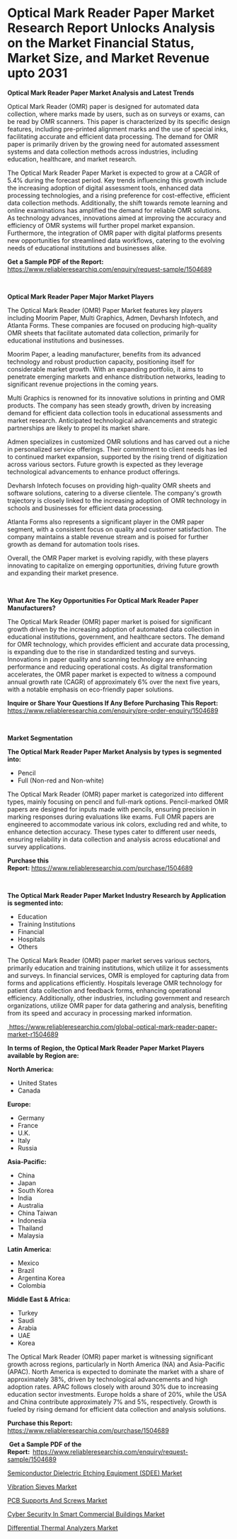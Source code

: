 <p><h1>Optical Mark Reader Paper Market Research Report Unlocks Analysis on the Market Financial Status, Market Size, and Market Revenue upto 2031</h1></p><p><strong>Optical Mark Reader Paper Market Analysis and Latest Trends</strong></p>
<p><p>Optical Mark Reader (OMR) paper is designed for automated data collection, where marks made by users, such as on surveys or exams, can be read by OMR scanners. This paper is characterized by its specific design features, including pre-printed alignment marks and the use of special inks, facilitating accurate and efficient data processing. The demand for OMR paper is primarily driven by the growing need for automated assessment systems and data collection methods across industries, including education, healthcare, and market research.</p><p>The Optical Mark Reader Paper Market is expected to grow at a CAGR of 5.4% during the forecast period. Key trends influencing this growth include the increasing adoption of digital assessment tools, enhanced data processing technologies, and a rising preference for cost-effective, efficient data collection methods. Additionally, the shift towards remote learning and online examinations has amplified the demand for reliable OMR solutions. As technology advances, innovations aimed at improving the accuracy and efficiency of OMR systems will further propel market expansion. Furthermore, the integration of OMR paper with digital platforms presents new opportunities for streamlined data workflows, catering to the evolving needs of educational institutions and businesses alike.</p></p>
<p><strong>Get a Sample PDF of the Report:&nbsp;</strong> <a href="https://www.reliableresearchiq.com/enquiry/request-sample/1504689?utm_campaign=99&utm_medium=2&utm_source=Github&utm_content=ia&utm_term=03102024&utm_id=optical-mark-reader-paper">https://www.reliableresearchiq.com/enquiry/request-sample/1504689</a></p>
<p>&nbsp;</p>
<p><strong>Optical Mark Reader Paper Major Market Players</strong></p>
<p><p>The Optical Mark Reader (OMR) Paper Market features key players including Moorim Paper, Multi Graphics, Admen, Devharsh Infotech, and Atlanta Forms. These companies are focused on producing high-quality OMR sheets that facilitate automated data collection, primarily for educational institutions and businesses.</p><p>Moorim Paper, a leading manufacturer, benefits from its advanced technology and robust production capacity, positioning itself for considerable market growth. With an expanding portfolio, it aims to penetrate emerging markets and enhance distribution networks, leading to significant revenue projections in the coming years.</p><p>Multi Graphics is renowned for its innovative solutions in printing and OMR products. The company has seen steady growth, driven by increasing demand for efficient data collection tools in educational assessments and market research. Anticipated technological advancements and strategic partnerships are likely to propel its market share.</p><p>Admen specializes in customized OMR solutions and has carved out a niche in personalized service offerings. Their commitment to client needs has led to continued market expansion, supported by the rising trend of digitization across various sectors. Future growth is expected as they leverage technological advancements to enhance product offerings.</p><p>Devharsh Infotech focuses on providing high-quality OMR sheets and software solutions, catering to a diverse clientele. The company's growth trajectory is closely linked to the increasing adoption of OMR technology in schools and businesses for efficient data processing.</p><p>Atlanta Forms also represents a significant player in the OMR paper segment, with a consistent focus on quality and customer satisfaction. The company maintains a stable revenue stream and is poised for further growth as demand for automation tools rises.</p><p>Overall, the OMR Paper market is evolving rapidly, with these players innovating to capitalize on emerging opportunities, driving future growth and expanding their market presence.</p></p>
<p>&nbsp;</p>
<p><strong>What Are The Key Opportunities For Optical Mark Reader Paper Manufacturers?</strong></p>
<p><p>The Optical Mark Reader (OMR) paper market is poised for significant growth driven by the increasing adoption of automated data collection in educational institutions, government, and healthcare sectors. The demand for OMR technology, which provides efficient and accurate data processing, is expanding due to the rise in standardized testing and surveys. Innovations in paper quality and scanning technology are enhancing performance and reducing operational costs. As digital transformation accelerates, the OMR paper market is expected to witness a compound annual growth rate (CAGR) of approximately 6% over the next five years, with a notable emphasis on eco-friendly paper solutions.</p></p>
<p><strong>Inquire or Share Your Questions If Any Before Purchasing This Report:</strong> <a href="https://www.reliableresearchiq.com/enquiry/pre-order-enquiry/1504689?utm_campaign=99&utm_medium=2&utm_source=Github&utm_content=ia&utm_term=03102024&utm_id=optical-mark-reader-paper">https://www.reliableresearchiq.com/enquiry/pre-order-enquiry/1504689</a></p>
<p>&nbsp;</p>
<p><strong>Market Segmentation</strong></p>
<p><strong>The Optical Mark Reader Paper Market Analysis by types is segmented into:</strong></p>
<p><ul><li>Pencil</li><li>Full (Non-red and Non-white)</li></ul></p>
<p><p>The Optical Mark Reader (OMR) paper market is categorized into different types, mainly focusing on pencil and full-mark options. Pencil-marked OMR papers are designed for inputs made with pencils, ensuring precision in marking responses during evaluations like exams. Full OMR papers are engineered to accommodate various ink colors, excluding red and white, to enhance detection accuracy. These types cater to different user needs, ensuring reliability in data collection and analysis across educational and survey applications.</p></p>
<p><strong>Purchase this Report:&nbsp;</strong><a href="https://www.reliableresearchiq.com/purchase/1504689?utm_campaign=99&utm_medium=2&utm_source=Github&utm_content=ia&utm_term=03102024&utm_id=optical-mark-reader-paper">https://www.reliableresearchiq.com/purchase/1504689</a></p>
<p>&nbsp;</p>
<p><strong>The Optical Mark Reader Paper Market Industry Research by Application is segmented into:</strong></p>
<p><ul><li>Education</li><li>Training Institutions</li><li>Financial</li><li>Hospitals</li><li>Others</li></ul></p>
<p><p>The Optical Mark Reader (OMR) paper market serves various sectors, primarily education and training institutions, which utilize it for assessments and surveys. In financial services, OMR is employed for capturing data from forms and applications efficiently. Hospitals leverage OMR technology for patient data collection and feedback forms, enhancing operational efficiency. Additionally, other industries, including government and research organizations, utilize OMR paper for data gathering and analysis, benefiting from its speed and accuracy in processing marked information.</p></p>
<p><a href="https://www.reliableresearchiq.com/global-optical-mark-reader-paper-market-r1504689?utm_campaign=99&utm_medium=2&utm_source=Github&utm_content=ia&utm_term=03102024&utm_id=optical-mark-reader-paper">&nbsp;https://www.reliableresearchiq.com/global-optical-mark-reader-paper-market-r1504689</a></p>
<p><strong>In terms of Region, the Optical Mark Reader Paper Market Players available by Region are:</strong></p>
<p>
    <p> <strong> North America: </strong>
        <ul>
            <li>United States</li>
            <li>Canada</li>
        </ul>
        </p> 
    <p> <strong> Europe: </strong>
        <ul>
            <li>Germany</li>
            <li>France</li>
            <li>U.K.</li>
            <li>Italy</li>
            <li>Russia</li>
        </ul>
        </p> 
    <p> <strong> Asia-Pacific: </strong>
        <ul>
            <li>China</li>
            <li>Japan</li>
            <li>South Korea</li>
            <li>India</li>
            <li>Australia</li>
            <li>China Taiwan</li>
            <li>Indonesia</li>
            <li>Thailand</li>
            <li>Malaysia</li>
        </ul>
        </p> 
    <p> <strong> Latin America: </strong>
        <ul>
            <li>Mexico</li>
            <li>Brazil</li>
            <li>Argentina Korea</li>
            <li>Colombia</li>
        </ul>
        </p> 
    <p> <strong> Middle East & Africa: </strong>
        <ul>
            <li>Turkey</li>
            <li>Saudi</li>
            <li>Arabia</li>
            <li>UAE</li>
            <li>Korea</li>
        </ul>
    </p>
    </p>
<p><p>The Optical Mark Reader (OMR) paper market is witnessing significant growth across regions, particularly in North America (NA) and Asia-Pacific (APAC). North America is expected to dominate the market with a share of approximately 38%, driven by technological advancements and high adoption rates. APAC follows closely with around 30% due to increasing education sector investments. Europe holds a share of 20%, while the USA and China contribute approximately 7% and 5%, respectively. Growth is fueled by rising demand for efficient data collection and analysis solutions.</p></p>
<p><strong>Purchase this Report: </strong><a href="https://www.reliableresearchiq.com/purchase/1504689?utm_campaign=99&utm_medium=2&utm_source=Github&utm_content=ia&utm_term=03102024&utm_id=optical-mark-reader-paper">https://www.reliableresearchiq.com/purchase/1504689</a></p>
<p>&nbsp;<strong>Get a Sample PDF of the Report:&nbsp;&nbsp;</strong><a href="https://www.reliableresearchiq.com/enquiry/request-sample/1504689?utm_campaign=99&utm_medium=2&utm_source=Github&utm_content=ia&utm_term=03102024&utm_id=optical-mark-reader-paper">https://www.reliableresearchiq.com/enquiry/request-sample/1504689</a></p>
<p><strong></strong></p>
<p><p><a href="https://github.com/darcy8m10dupre/Market-Research-Report-List-1/blob/main/semiconductor-dielectric-etching-equipment-sdee-market.md?utm_campaign=99&utm_medium=2&utm_source=Github&utm_content=ia&utm_term=03102024&utm_id=optical-mark-reader-paper">Semiconductor Dielectric Etching Equipment (SDEE) Market</a></p><p><a href="https://www.linkedin.com/pulse/global-perspectives-vibration-sieves-market-trends-challenges-cq7ke?trackingId=sRydeB1gRA2vxqU%2BrqvPbQ%3D%3D&utm_campaign=99&utm_medium=2&utm_source=Github&utm_content=ia&utm_term=03102024&utm_id=optical-mark-reader-paper">Vibration Sieves Market</a></p><p><a href="https://github.com/Sidorelashyti476/Market-Research-Report-List-1/blob/main/pcb-supports-and-screws-market.md?utm_campaign=99&utm_medium=2&utm_source=Github&utm_content=ia&utm_term=03102024&utm_id=optical-mark-reader-paper">PCB Supports And Screws Market</a></p><p><a href="https://issuu.com/reportprime-2/docs/cyber-security-in-smart-commercial-_672ebcffc5dd98?utm_campaign=99&utm_medium=2&utm_source=Github&utm_content=ia&utm_term=03102024&utm_id=optical-mark-reader-paper">Cyber Security In Smart Commercial Buildings Market</a></p><p><a href="https://issuu.com/reportprime-2/docs/differential-thermal-analyzers-mark_71b1e13c7bdaf0?utm_campaign=99&utm_medium=2&utm_source=Github&utm_content=ia&utm_term=03102024&utm_id=optical-mark-reader-paper">Differential Thermal Analyzers Market</a></p></p>
